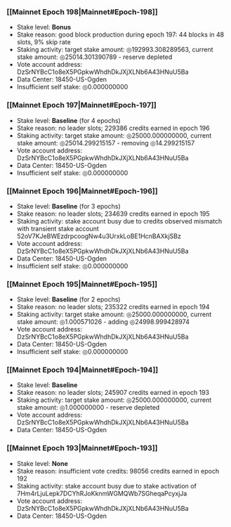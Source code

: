 ### [[Mainnet Epoch 198|Mainnet#Epoch-198]]
* Stake level: **Bonus**
* Stake reason: good block production during epoch 197: 44 blocks in 48 slots, 9% skip rate
* Staking activity: target stake amount: ◎192993.308289563, current stake amount: ◎25014.301390789 - reserve depleted
* Vote account address: DzSrNYBcC1o8eX5PGpkwWhdhDkJXjXLNb6A43HNuU5Ba
* Data Center: 18450-US-Ogden
* Insufficient self stake: ◎0.000000000
### [[Mainnet Epoch 197|Mainnet#Epoch-197]]
* Stake level: **Baseline** (for 4 epochs)
* Stake reason: no leader slots; 229386 credits earned in epoch 196
* Staking activity: target stake amount: ◎25000.000000000, current stake amount: ◎25014.299215157 - removing ◎14.299215157
* Vote account address: DzSrNYBcC1o8eX5PGpkwWhdhDkJXjXLNb6A43HNuU5Ba
* Data Center: 18450-US-Ogden
* Insufficient self stake: ◎0.000000000
### [[Mainnet Epoch 196|Mainnet#Epoch-196]]
* Stake level: **Baseline** (for 3 epochs)
* Stake reason: no leader slots; 234639 credits earned in epoch 195
* Staking activity: stake account busy due to credits observed mismatch with transient stake account 52oV7KJeBWEzdrpcoogNw4u3UrxkLoBE1HcnBAXkjSBz
* Vote account address: DzSrNYBcC1o8eX5PGpkwWhdhDkJXjXLNb6A43HNuU5Ba
* Data Center: 18450-US-Ogden
* Insufficient self stake: ◎0.000000000
### [[Mainnet Epoch 195|Mainnet#Epoch-195]]
* Stake level: **Baseline** (for 2 epochs)
* Stake reason: no leader slots; 235322 credits earned in epoch 194
* Staking activity: target stake amount: ◎25000.000000000, current stake amount: ◎1.000571026 - adding ◎24998.999428974
* Vote account address: DzSrNYBcC1o8eX5PGpkwWhdhDkJXjXLNb6A43HNuU5Ba
* Data Center: 18450-US-Ogden
* Insufficient self stake: ◎0.000000000
### [[Mainnet Epoch 194|Mainnet#Epoch-194]]
* Stake level: **Baseline**
* Stake reason: no leader slots; 245907 credits earned in epoch 193
* Staking activity: target stake amount: ◎25000.000000000, current stake amount: ◎1.000000000 - reserve depleted
* Vote account address: DzSrNYBcC1o8eX5PGpkwWhdhDkJXjXLNb6A43HNuU5Ba
* Data Center: 18450-US-Ogden
### [[Mainnet Epoch 193|Mainnet#Epoch-193]]
* Stake level: **None**
* Stake reason: insufficient vote credits: 98056 credits earned in epoch 192
* Staking activity: stake account busy due to stake activation of 7Hm4rLjuLepk7DCYhRJoKknmWGMQWb7SGheqaPcyxjJa
* Vote account address: DzSrNYBcC1o8eX5PGpkwWhdhDkJXjXLNb6A43HNuU5Ba
* Data Center: 18450-US-Ogden